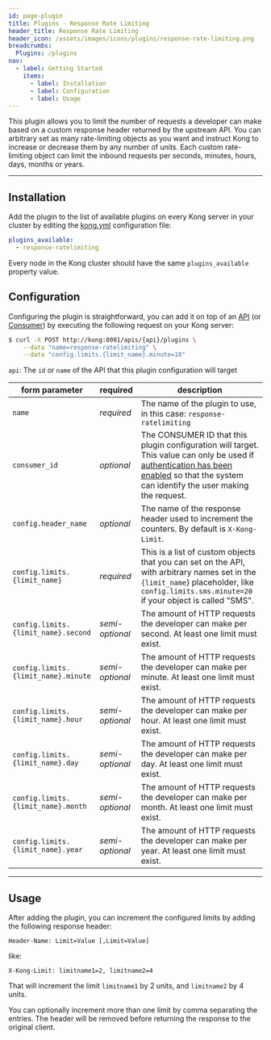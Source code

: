 ```yaml
---
id: page-plugin
title: Plugins - Response Rate Limiting
header_title: Response Rate Limiting
header_icon: /assets/images/icons/plugins/response-rate-limiting.png
breadcrumbs:
  Plugins: /plugins
nav:
  - label: Getting Started
    items:
      - label: Installation
      - label: Configuration
      - label: Usage
---
```


This plugin allows you to limit the number of requests a developer can make based on a custom response header returned by the upstream API. You can arbitrary set as many rate-limiting objects as you want and instruct Kong to increase or decrease them by any number of units. Each custom rate-limiting object can limit the inbound requests per seconds, minutes, hours, days, months or years.

----

## Installation

Add the plugin to the list of available plugins on every Kong server in your cluster by editing the [kong.yml][configuration] configuration file:

```yaml
plugins_available:
  - response-ratelimiting
```

Every node in the Kong cluster should have the same `plugins_available` property value.

## Configuration

Configuring the plugin is straightforward, you can add it on top of an [API][api-object] (or [Consumer][consumer-object]) by executing the following request on your Kong server:

```bash
$ curl -X POST http://kong:8001/apis/{api}/plugins \
    --data "name=response-ratelimiting" \
    --data "config.limits.{limit_name}.minute=10"
```

`api`: The `id` or `name` of the API that this plugin configuration will target

form parameter                      | required        | description
---                                 | ---             | ---
`name`                              | *required*      | The name of the plugin to use, in this case: `response-ratelimiting`
`consumer_id`                       | *optional*      | The CONSUMER ID that this plugin configuration will target. This value can only be used if [authentication has been enabled][faq-authentication] so that the system can identify the user making the request.
`config.header_name`                | *optional*      | The name of the response header used to increment the counters. By default is `X-Kong-Limit`.
`config.limits.{limit_name}`        | *required*      |  This is a list of custom objects that you can set on the API, with arbitrary names set in the `{limit_name`} placeholder, like `config.limits.sms.minute=20` if your object is called "SMS".
`config.limits.{limit_name}.second` | *semi-optional* | The amount of HTTP requests the developer can make per second. At least one limit must exist.
`config.limits.{limit_name}.minute` | *semi-optional* | The amount of HTTP requests the developer can make per minute. At least one limit must exist.
`config.limits.{limit_name}.hour`   | *semi-optional* | The amount of HTTP requests the developer can make per hour. At least one limit must exist.
`config.limits.{limit_name}.day`    | *semi-optional* | The amount of HTTP requests the developer can make per day. At least one limit must exist.
`config.limits.{limit_name}.month`  | *semi-optional* | The amount of HTTP requests the developer can make per month. At least one limit must exist.
`config.limits.{limit_name}.year`   | *semi-optional* | The amount of HTTP requests the developer can make per year. At least one limit must exist.

----

## Usage

After adding the plugin, you can increment the configured limits by adding the following response header:

```
Header-Name: Limit=Value [,Limit=Value]
```

like:

```
X-Kong-Limit: limitname1=2, limitname2=4
```

That will increment the limit `limitname1` by 2 units, and `limitname2` by 4 units.

You can optionally increment more than one limit by comma separating the entries. The header will be removed before returning the response to the original client.

[api-object]: /docs/latest/admin-api/#api-object
[configuration]: /docs/latest/configuration
[consumer-object]: /docs/latest/admin-api/#consumer-object
[faq-authentication]: /about/faq/#how-can-i-add-an-authentication-layer-on-a-microservice/api?
